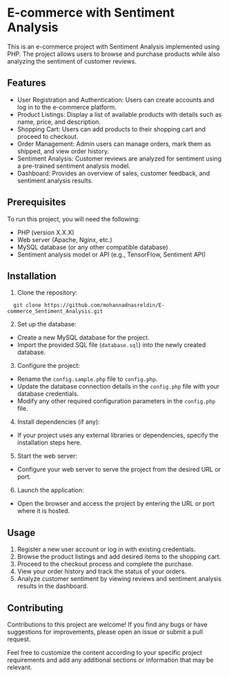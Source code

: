 # E-commerce with Sentiment Analysis

This is an e-commerce project with Sentiment Analysis implemented using PHP. The project allows users to browse and purchase products while also analyzing the sentiment of customer reviews.

## Features

- User Registration and Authentication: Users can create accounts and log in to the e-commerce platform.
- Product Listings: Display a list of available products with details such as name, price, and description.
- Shopping Cart: Users can add products to their shopping cart and proceed to checkout.
- Order Management: Admin users can manage orders, mark them as shipped, and view order history.
- Sentiment Analysis: Customer reviews are analyzed for sentiment using a pre-trained sentiment analysis model.
- Dashboard: Provides an overview of sales, customer feedback, and sentiment analysis results.

## Prerequisites

To run this project, you will need the following:

- PHP (version X.X.X)
- Web server (Apache, Nginx, etc.)
- MySQL database (or any other compatible database)
- Sentiment analysis model or API (e.g., TensorFlow, Sentiment API)

## Installation

1. Clone the repository:

 ```
   git clone https://github.com/mohannadnasreldin/E-commerce_Sentiment_Analysis.git
 ```


2. Set up the database:
- Create a new MySQL database for the project.
- Import the provided SQL file (`database.sql`) into the newly created database.

3. Configure the project:
- Rename the `config.sample.php` file to `config.php`.
- Update the database connection details in the `config.php` file with your database credentials.
- Modify any other required configuration parameters in the `config.php` file.

4. Install dependencies (if any):
- If your project uses any external libraries or dependencies, specify the installation steps here.

5. Start the web server:
- Configure your web server to serve the project from the desired URL or port.

6. Launch the application:
- Open the browser and access the project by entering the URL or port where it is hosted.

## Usage

1. Register a new user account or log in with existing credentials.
2. Browse the product listings and add desired items to the shopping cart.
3. Proceed to the checkout process and complete the purchase.
4. View your order history and track the status of your orders.
5. Analyze customer sentiment by viewing reviews and sentiment analysis results in the dashboard.

## Contributing

Contributions to this project are welcome! If you find any bugs or have suggestions for improvements, please open an issue or submit a pull request.

Feel free to customize the content according to your specific project requirements and add any additional sections or information that may be relevant.

